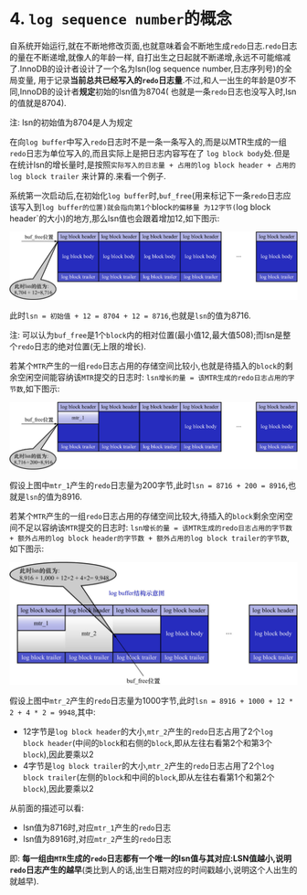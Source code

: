 # 4. `log sequence number`的概念

自系统开始运行,就在不断地修改页面,也就意味着会不断地生成`redo`日志.`redo`日志的量在不断递增,就像人的年龄一样,
自打出生之日起就不断递增,永远不可能缩减了.InnoDB的设计者设计了一个名为lsn(log sequence number,日志序列号)的全局变量,
用于记录**当前总共已经写入的`redo`日志量**.不过,和人一出生的年龄是0岁不同,InnoDB的设计者**规定**初始的lsn值为8704(
也就是一条`redo`日志也没写入时,lsn的值就是8704).

注: lsn的初始值为8704是人为规定

在向`log buffer`中写入`redo`日志时不是一条一条写入的,而是以MTR生成的一组`redo`日志为单位写入的,而且实际上是把日志内容写在了
`log block body`处.但是在统计lsn的增长量时,是按照`实际写入的日志量 + 占用的log block header + 占用的log block trailer`
来计算的.来看一个例子.

系统第一次启动后,在初始化`log buffer`时,`buf_free`(用来标记下一条`redo`日志应该写入到`log buffer的位置)就会指向第1个`block`的偏移量
为12字节(`log block header`的大小)的地方,那么lsn值也会跟着增加12,如下图示:

![初始log_buffer结构示意图](./img/初始log_buffer结构示意图.jpg)

此时`lsn = 初始值 + 12 = 8704 + 12 = 8716`,也就是`lsn`的值为8716.

注: 可以认为`buf_free`是1个`block`内的相对位置(最小值12,最大值508);而lsn是整个`redo`日志的绝对位置(无上限的增长).

若某个`MTR`产生的一组`redo`日志占用的存储空间比较小,也就是待插入的`block`的剩余空闲空间能容纳该`MTR`提交的日志时:
`lsn增长的量 = 该MTR生成的redo日志占用的字节数`,如下图示:

![mtr_1生成的redo日志写入log_buffer后](./img/mtr_1生成的redo日志写入log_buffer后.jpg)

假设上图中`mtr_1`产生的`redo`日志量为200字节,此时`lsn = 8716 + 200 = 8916`,也就是`lsn`的值为8916.

若某个`MTR`产生的一组`redo`日志占用的存储空间比较大,待插入的`block`剩余空闲空间不足以容纳该`MTR`提交的日志时:
`lsn增长的量 = 该MTR生成的redo日志占用的字节数 + 额外占用的log block header的字节数 + 额外占用的log block trailer的字节数`,如下图示:

![mtr_2生成的redo日志写入log_buffer后](./img/mtr_2生成的redo日志写入log_buffer后.jpg)

假设上图中`mtr_2`产生的`redo`日志量为1000字节,此时`lsn = 8916 + 1000 + 12 * 2 + 4 * 2 = 9948`,其中:

- 12字节是`log block header`的大小,`mtr_2`产生的`redo`日志占用了2个`log block header`(中间的`block`和右侧的`block`,即从左往右看第2个和第3个`block`),因此要乘以2
- 4字节是`log block trailer`的大小,`mtr_2`产生的`redo`日志占用了2个`log block trailer`(左侧的`block`和中间的`block`,即从左往右看第1个和第2个`block`),因此要乘以2

从前面的描述可以看:

- lsn值为8716时,对应`mtr_1`产生的`redo`日志
- lsn值为8916时,对应`mtr_2`产生的`redo`日志

即: **每一组由`MTR`生成的`redo`日志都有一个唯一的lsn值与其对应:LSN值越小,说明`redo`日志产生的越早**(类比到人的话,出生日期对应的时间戳越小,说明这个人出生的就越早).
